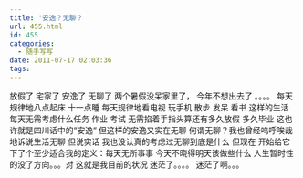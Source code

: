 ```yaml
---
title: '安逸？无聊？ '
url: 455.html
id: 455
categories:
  - 随手写写
date: 2011-07-17 02:03:36
tags:
---
```


放假了 宅家了 安逸了 无聊了 两个暑假没呆家里了， 今年不想出去了 。。。。 每天规律地八点起床 十一点睡 每天规律地看电视 玩手机 散步 发呆 看书 这样的生活 每天无需考虑什么任务 作业 考试 无需掐着手指头算还有多久放假 多久毕业 这也许就是四川话中的“安逸“ 但这样的安逸又实在无聊 何谓无聊？我也曾经呜呼唉哉地诉说生活无聊 但说实话 我也没认真的考虑过无聊到底是什么 但现在 开始给它下了个至少适合我的定义：每天无所事事 今天不晓得明天该做些什么 人生暂时性的没了方向。。。对 这就是我目前的状况 迷茫了。。。。 迷茫了啊。。。